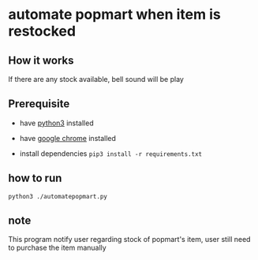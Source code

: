# automate popmart when item is restocked

## How it works

If there are any stock available, bell sound will be play

## Prerequisite
- have [python3](https://www.python.org/downloads/) installed
- have [google chrome](https://support.google.com/chrome/answer/95346?hl=en&co=GENIE.Platform%3DDesktop) installed

- install dependencies
  `pip3 install -r requirements.txt`

## how to run

```
python3 ./automatepopmart.py
```

## note

This program notify user regarding stock of popmart's item, user still need to purchase the item manually


